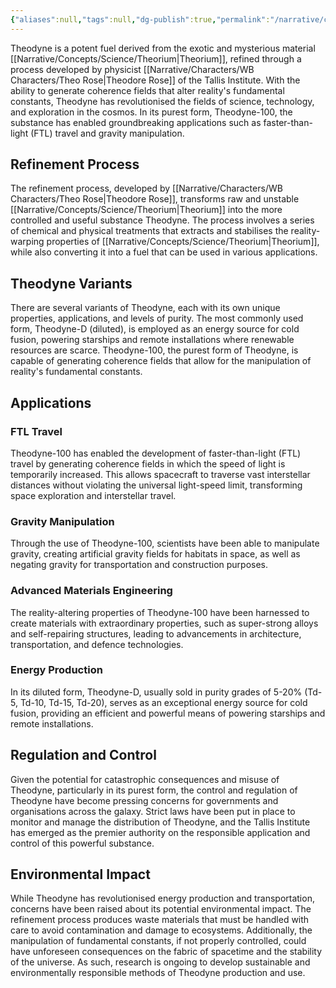 ```yaml
---
{"aliases":null,"tags":null,"dg-publish":true,"permalink":"/narrative/concepts/science/theodyne/","dgPassFrontmatter":true}
---
```


Theodyne is a potent fuel derived from the exotic and mysterious material [[Narrative/Concepts/Science/Theorium\|Theorium]], refined through a process developed by physicist [[Narrative/Characters/WB Characters/Theo Rose\|Theodore Rose]] of the Tallis Institute. With the ability to generate coherence fields that alter reality's fundamental constants, Theodyne has revolutionised the fields of science, technology, and exploration in the cosmos. In its purest form, Theodyne-100, the substance has enabled groundbreaking applications such as faster-than-light (FTL) travel and gravity manipulation.

## Refinement Process

The refinement process, developed by [[Narrative/Characters/WB Characters/Theo Rose\|Theodore Rose]], transforms raw and unstable [[Narrative/Concepts/Science/Theorium\|Theorium]] into the more controlled and useful substance Theodyne. The process involves a series of chemical and physical treatments that extracts and stabilises the reality-warping properties of [[Narrative/Concepts/Science/Theorium\|Theorium]], while also converting it into a fuel that can be used in various applications.

## Theodyne Variants

There are several variants of Theodyne, each with its own unique properties, applications, and levels of purity. The most commonly used form, Theodyne-D (diluted), is employed as an energy source for cold fusion, powering starships and remote installations where renewable resources are scarce. Theodyne-100, the purest form of Theodyne, is capable of generating coherence fields that allow for the manipulation of reality's fundamental constants.

## Applications

### FTL Travel

Theodyne-100 has enabled the development of faster-than-light (FTL) travel by generating coherence fields in which the speed of light is temporarily increased. This allows spacecraft to traverse vast interstellar distances without violating the universal light-speed limit, transforming space exploration and interstellar travel.

### Gravity Manipulation

Through the use of Theodyne-100, scientists have been able to manipulate gravity, creating artificial gravity fields for habitats in space, as well as negating gravity for transportation and construction purposes.

### Advanced Materials Engineering

The reality-altering properties of Theodyne-100 have been harnessed to create materials with extraordinary properties, such as super-strong alloys and self-repairing structures, leading to advancements in architecture, transportation, and defence technologies.

### Energy Production

In its diluted form, Theodyne-D, usually sold in purity grades of 5-20% (Td-5, Td-10, Td-15, Td-20), serves as an exceptional energy source for cold fusion, providing an efficient and powerful means of powering starships and remote installations.

## Regulation and Control

Given the potential for catastrophic consequences and misuse of Theodyne, particularly in its purest form, the control and regulation of Theodyne have become pressing concerns for governments and organisations across the galaxy. Strict laws have been put in place to monitor and manage the distribution of Theodyne, and the Tallis Institute has emerged as the premier authority on the responsible application and control of this powerful substance.

## Environmental Impact

While Theodyne has revolutionised energy production and transportation, concerns have been raised about its potential environmental impact. The refinement process produces waste materials that must be handled with care to avoid contamination and damage to ecosystems. Additionally, the manipulation of fundamental constants, if not properly controlled, could have unforeseen consequences on the fabric of spacetime and the stability of the universe. As such, research is ongoing to develop sustainable and environmentally responsible methods of Theodyne production and use.